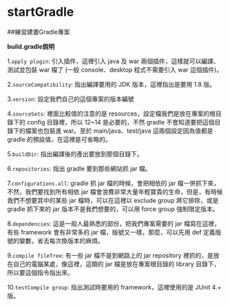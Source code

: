 # startGradle

##練習建置Gradle專案

**build.gradle說明**

1.`apply plugin`: 引入插件，這裡引入 java 及 war 兩個插件，這樣就可以編譯、測試並包裝 war 檔了 (一般 console、desktop 程式不需要引入 war 這個插件)。

2.`sourceCompatibility`: 指出編譯要用的 JDK 版本，這裡指出是要用 1.8 版。

3.`version`: 設定我們自己的這個專案的版本編號

4.`sourceSets`: 裡面比較值的注意的是 resources，設定檔我們是放在專案的根目錄下的 config 目錄裡，所以 12~14 是必要的，不然 gradle 不會知道要把這個目錄下的檔案也包裝進 war。至於 main/java、test/java 這兩個設定因為值都是 gradle 的預設值，在這裡是可省略的。

5.`buildDir`: 指出編譯後的產出要放到那個目錄下。

6.`repositories`: 指出 gradle 要到那些網站抓 jar 檔。

7.`configurations.all`: gradle 抓 jar 檔的時候，會把相依的 jar 檔一併抓下來，不然，我們要找到所有相依 jar 檔會浪費非常大量年輕寶貴的生命，但是，有時候我們不想要其中的某些 jar 檔時，可以在這裡以 exclude group 將它排除，或是 gradle 抓下來的 jar 版本不是我們想要的，可以用 force group 強制限定版本。

8.`dependencies`: 這是一般人最熟悉的部份，把我們專案需要的 jar 檔寫在這裡，有些 framework 會有非常多的 jar 檔，版號又一樣，那麼，可以先用 def 定義版號的變數，省去每次換版本的麻煩。

9.`compile fileTree`: 有一些 jar 檔不是到網路上的 jar repository 裡抓的，是放在自己的電腦某處，像這裡，這類的 jar 檔是放在專案根目錄的 library 目錄下，所以要這個指令指出來。

10.`testCompile group`: 指出測試時要用的 framework，這裡使用的是 JUnit 4.+ 版。
